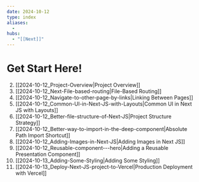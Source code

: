 ```yaml
---
date: 2024-10-12
type: index
aliases:
  -
hubs:
  - "[[Next]]"
---
```


# Get Start Here!

2. [[2024-10-12_Project-Overview|Project Overview]]
3. [[2024-10-12_Next-File-based-routing|File-Based Routing]]
4. [[2024-10-12_Navigate-to-other-page-by-links|Linking Between Pages]]
6. [[2024-10-12_Common-UI-in-Next-JS-with-Layouts|Common UI in Next JS with Layouts]]
7. [[2024-10-12_Better-file-structure-of-Next-JS|Project Structure Strategy]]
8. [[2024-10-12_Better-way-to-import-in-the-deep-component|Absolute Path Import Shortcut]]
10. [[2024-10-12_Adding-Images-in-Next-JS|Adding Images in Next JS]]
12. [[2024-10-12_Reusable-component---hero|Adding a Reusable Presentation Component]]
13. [[2024-10-13_Adding-Some-Styling|Adding Some Styling]]
14. [[2024-10-13_Deploy-Next-JS-project-to-Vercel|Production Deployment with Vercel]]
